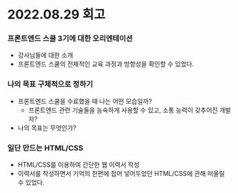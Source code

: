 # 2022.08.29 회고
   
   
### 프론트엔드 스쿨 3기에 대한 오리엔테이션
* 강사님들에 대한 소개
* 프론트엔드 스쿨의 전체적인 교육 과정과 방향성을 확인할 수 있었다.
   
### 나의 목표 구체적으로 정하기
* 프론트엔드 스쿨을 수료했을 때 나는 어떤 모습일까?
   * 프론트엔드 관련 기술들을 능숙하게 사용할 수 있고, 소통 능력이 갖추어진 개발자?
* 나의 목표는 무엇인가?

   
### 일단 만드는 HTML/CSS
* HTML/CSS를 이용하여 간단한 웹 이력서 작성
* 이력서를 작성하면서 기억의 한편에 접어 넣어두었던 HTML/CSS에 관해 떠올릴 수 있었다.
